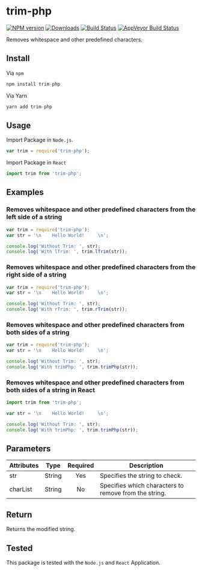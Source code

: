 # trim-php

[![NPM version][npm-image]][npm-url] [![Downloads][downloads-image]][npm-url] [![Build Status][travis-image]][travis-url] [![AppVeyor Build Status][appveyor-image]][appveyor-url]

Removes whitespace and other predefined characters.

## Install

Via `npm`
```javascript
npm install trim-php
```

Via Yarn
```javascript
yarn add trim-php
```

## Usage

Import Package in `Node.js`.

```javascript
var trim = require('trim-php');
```

Import Package in `React`

```javascript
import trim from 'trim-php';
```

## Examples

### Removes whitespace and other predefined characters from the left side of a string

```javascript
var trim = require('trim-php');
var str = '\n    Hello World!     \n';

console.log('Without Trim: ', str);
console.log('With lTrim: ', trim.lTrim(str));
```

### Removes whitespace and other predefined characters from the right side of a string

```javascript
var trim = require('trim-php');
var str = '\n    Hello World!     \n';

console.log('Without Trim: ', str);
console.log('With rTrim: ', trim.rTrim(str));
```

### Removes whitespace and other predefined characters from both sides of a string

```javascript
var trim = require('trim-php');
var str = '\n    Hello World!     \n';

console.log('Without Trim: ', str);
console.log('With trimPhp: ', trim.trimPhp(str));
```

### Removes whitespace and other predefined characters from both sides of a string in React

```jsx
import trim from 'trim-php';

var str = '\n    Hello World!     \n';

console.log('Without Trim: ', str);
console.log('With trimPhp: ', trim.trimPhp(str));
```

## Parameters

| Attributes |  Type  | Required | Description                                           |
|------------|:------:|:--------:|-------------------------------------------------------|
| str        | String |    Yes   | Specifies the string to check.                        |
| charList   | String |    No    | Specifies which characters to remove from the string. |

## Return

Returns the modified string.

## Tested

This package is tested with the `Node.js` and `React` Application. 

[npm-image]: https://img.shields.io/npm/v/trim-php.svg
[npm-url]: https://www.npmjs.com/package/trim-php
[downloads-image]: https://img.shields.io/npm/dm/trim-php.svg

[travis-image]: https://img.shields.io/travis/com/samiahmedsiddiqui/trim-php.svg?label=travis-ci
[travis-url]: https://travis-ci.com/samiahmedsiddiqui/trim-php

[appveyor-url]: https://ci.appveyor.com/project/samiahmedsiddiqui/trim-php
[appveyor-image]: https://img.shields.io/appveyor/ci/samiahmedsiddiqui/trim-php.svg?label=appveyor

